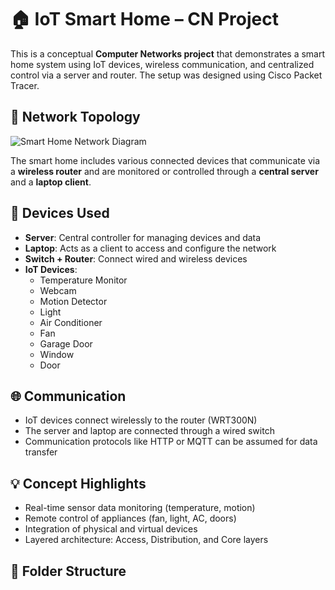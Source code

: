 # 🏠 IoT Smart Home – CN Project

This is a conceptual **Computer Networks project** that demonstrates a smart home system using IoT devices, wireless communication, and centralized control via a server and router. The setup was designed using Cisco Packet Tracer.

## 📡 Network Topology

![Smart Home Network Diagram](diagrams/smart_home_network_diagram.jpg)

The smart home includes various connected devices that communicate via a **wireless router** and are monitored or controlled through a **central server** and a **laptop client**.

## 🔧 Devices Used

- **Server**: Central controller for managing devices and data
- **Laptop**: Acts as a client to access and configure the network
- **Switch + Router**: Connect wired and wireless devices
- **IoT Devices**:
  - Temperature Monitor
  - Webcam
  - Motion Detector
  - Light
  - Air Conditioner
  - Fan
  - Garage Door
  - Window
  - Door

## 🌐 Communication

- IoT devices connect wirelessly to the router (WRT300N)
- The server and laptop are connected through a wired switch
- Communication protocols like HTTP or MQTT can be assumed for data transfer

## 💡 Concept Highlights

- Real-time sensor data monitoring (temperature, motion)
- Remote control of appliances (fan, light, AC, doors)
- Integration of physical and virtual devices
- Layered architecture: Access, Distribution, and Core layers

## 📁 Folder Structure

